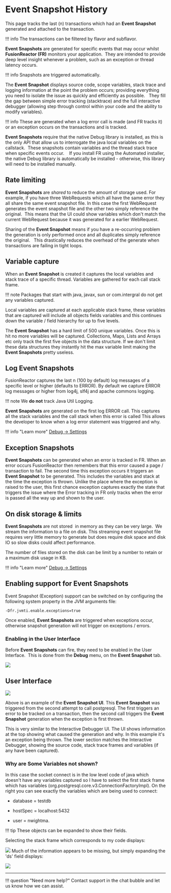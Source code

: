 # Event Snapshot History

This page tracks the last (n) transactions which had an **Event Snapshot**
generated and attached to the transaction.   

!!! info
    The transactions can be filtered by flavor and subflavor.

**Event Snapshots** are generated for specific events that may occur whilst
**FusionReactor (FR)** monitors your application.  They are
intended to provide deep level insight whenever a problem, such as an
exception or thread latency occurs. 

!!! info
    Snapshots are triggered automatically. 

The **Event Snapshot** displays source code, scope variables,
stack trace and logging information at the point the problem occurs;
providing everything you need to isolate the issue as quickly and
efficiently as possible.   They fill the gap between simple error
tracking (stacktrace) and the full interactive debugger (allowing step
through control within your code and the ability to modify
variables).   

!!! info
    These are generated when a log error call is made (and FR tracks it) or an exception occurs on the transactions and is tracked.

**Event Snapshots** require that the native Debug library is installed, as this is the only API that allow us to interrogate the java local
variables on the callstack.  These snapshots contain variables and the thread stack trace when specific events occur.    If you install FR
using the Automated installer, the native Debug library is automatically be installed - otherwise, this library will need to be installed manually.

## Rate limiting

**Event Snapshots** are *shared* to reduce the amount of storage used. For example, if you have three WebRequests which all have the same error they all share the same event snapshot file. In this case the first WebRequest generates the event snapshot file and the other two simply reference the original.  This means that the UI could show variables which don't match the current WebRequest because it was generated for a earlier WebRequest.

Sharing of the **Event Snapshot** means if you have a re-occurring problem the generation is only performed once and all duplicates simply reference the original.   This drastically reduces the overhead of the generate when transactions are failing in tight loops.


## Variable capture

When an **Event Snapshot** is created it captures the local variables and stack trace of a specific thread. Variables are gathered for each call
stack frame.

!!! note 
    Packages that start with java, javax, sun or com.intergral do not get any variables captured.

Local variables are captured at each applicable stack frame, these variables that are captured will include all objects fields variables
and this continues down the variable / field hierarchy for up to five levels.

The **Event Snapshot** has a hard limit of 500 unique variables. Once this is hit no more variables will be captured. Collections, Maps, Lists
and Arrays etc only track the first five objects in the data structure. If we don't limit these data structures they instantly hit the max
variable limit making the **Event Snapshots** pretty useless.

## Log Event Snapshots

FusionReactor captures the last n (100 by default) log messages of a specific level or higher (defaults to ERROR). By default we capture
ERROR log messages or higher from log4j, slf4j and apache commons logging.   

!!! note
    We **do not** track Java Util Logging.   
    
**Event Snapshots** are generated on the first log ERROR call. This captures all the stack variables and the call stack when this error is called This allows the developer to know when a log error statement was triggered and why. 

!!! info "Learn more"
    [Debug → Settings](/frdocs/Data-insights/Features/Debugger/Settings/)

## Exception Snapshots

**Event Snapshots** can be generated when an error is tracked in FR. When an error occurs FusionReactor then remembers that this error caused a
page / transaction to fail. The second time this exception occurs it triggers an **Event Snapshot** to be generated. This includes the
variables and stack at the time the exception is thrown. Unlike the place where the exception is raised to the user, this first chance
exception captures exactly the state that triggers the issue where the Error tracking in FR only tracks when the error is passed all the way up
and shown to the user.

## On disk storage &  limits

**Event Snapshots** are not stored  in memory as they can be very large.  We stream the information to a file on disk. This streaming event
snapshot file requires very little memory to generate but does require disk space and disk IO so slow disks could affect performance.

The number of files stored on the disk can be limit by a number to retain or a maximum disk usage in KB.   


!!! info "Learn more"
    [Debug → Settings](/frdocs/Data-insights/Features/Debugger/Settings/)

## Enabling support for Event Snapshots


Event Snapshot (Exception) support can be switched on by configuring the following system property in the JVM arguments file:

    -Dfr.jvmti.enable.exceptions=true

Once enabled, **Event Snapshots** are triggered when exceptions occur, otherwise snapshot generation will not trigger on exceptions / errors.  

### Enabling in the User Interface

Before **Event Snapshots** can fire, they need to be enabled in the User Interface.  This is done from the **Debug** menu, on the **Event Snapshot** tab.

![](/frdocs/attachments/245553109/245553115.png)

## User Interface
![](/frdocs/attachments/245553109/245553130.png)

Above is an example of the **Event Snapshot UI**. This **Event Snapshot** was triggered from the second attempt to call postgresql. The first
triggers an error to be tracked on a transaction, then the second call triggers the **Event Snapshot** generation when the exception is first
thrown.

This is very similar to the Interactive Debugger UI. The UI shows information at the top showing what caused the generation and why. In this example it's an exception being thrown. The lower section matches the Interactive Debugger, showing the source code, stack trace frames and variables (if any have been captured).  


### Why are Some Variables not shown?

In this case the socket connect is in the low level code of java which doesn't have any variables captured so I have to select the first stack
frame which has variables (org.postgresql.core.v3.ConnectionFactoryImpl). On the right you can see exactly the variables which are being used to connect:

*  database = testdb

* hostSpec = localhost:5432

* user = nwightma. 

!!! tip
    These objects can be expanded to show their fields.


Selecting the stack frame which corresponds to my code displays:

![](/frdocs/attachments/245553109/245553125.png)
Much of the information appears to be missing, but simply expanding the 'ds' field displays:

![](/frdocs/attachments/245553109/245553120.png)


___

!!! question "Need more help?"
    Contact support in the chat bubble and let us know how we can assist.